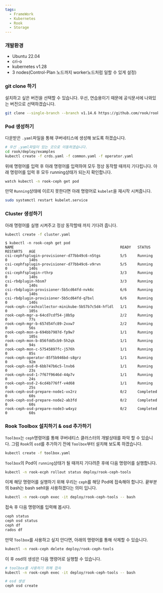 ```yaml
---
tags:
  - FrameWork
  - Kubernetes
  - Rook
  - Storage
---
```

### 개발환경
* Ubuntu 22.04
* cri-o
* kubernetes v1.28
* 3 nodes(Control-Plan 노드까지 worker노드처럼 일할 수 있게 설정)

### git clone 하기
설치하고 싶은 버전을 선택할 수 있습니다.
우선, 연습용이기 때문에 공식문서에 나와있는 버전으로 선택하겠습니다.

```bash
git clone --single-branch --branch v1.14.6 https://github.com/rook/rook.git
```

### Pod 생성하기
다운받은 `.yaml`파일을 통해 쿠버네티스에 생성해 보도록 하겠습니다.

```bash
# 우선 .yaml파일이 있는 곳으로 이동하겠습니다.
cd rook/deploy/examples
kubectl create -f crds.yaml -f common.yaml -f operator.yaml
```

위에 명령어를 입력 후 아래 명령어를 입력하여 모두 정상 동작할 때까지 기다립니다.
아래 명렁어를 입력 후 모두 running상태가 되는지 확인합니다.

```bash
watch kubectl -n rook-ceph get pod
```

만약 `Running`상태에 이르지 못한다면 아래 명령어로 `kubelet`을 재시작 시켜줍니다.

```bash
sudo systemctl restart kubelet.service
```

### Cluster 생성하기
아래 명령어를 실행 시켜주고 정상 동작할때 까지 기다려 줍니다.

```bash
kubectl create -f cluster.yaml
```

```
$ kubectl -n rook-ceph get pod
NAME                                                 READY   STATUS      RESTARTS   AGE
csi-cephfsplugin-provisioner-d77bb49c6-n5tgs         5/5     Running     0          140s
csi-cephfsplugin-provisioner-d77bb49c6-v9rvn         5/5     Running     0          140s
csi-cephfsplugin-rthrp                               3/3     Running     0          140s
csi-rbdplugin-hbsm7                                  3/3     Running     0          140s
csi-rbdplugin-provisioner-5b5cd64fd-nvk6c            6/6     Running     0          140s
csi-rbdplugin-provisioner-5b5cd64fd-q7bxl            6/6     Running     0          140s
rook-ceph-crashcollector-minikube-5b57b7c5d4-hfldl   1/1     Running     0          105s
rook-ceph-mgr-a-64cd7cdf54-j8b5p                     2/2     Running     0          77s
rook-ceph-mgr-b-657d54fc89-2xxw7                     2/2     Running     0          56s
rook-ceph-mon-a-694bb7987d-fp9w7                     1/1     Running     0          105s
rook-ceph-mon-b-856fdd5cb9-5h2qk                     1/1     Running     0          94s
rook-ceph-mon-c-57545897fc-j576h                     1/1     Running     0          85s
rook-ceph-operator-85f5b946bd-s8grz                  1/1     Running     0          92m
rook-ceph-osd-0-6bb747b6c5-lnvb6                     1/1     Running     0          23s
rook-ceph-osd-1-7f67f9646d-44p7v                     1/1     Running     0          24s
rook-ceph-osd-2-6cd4b776ff-v4d68                     1/1     Running     0          25s
rook-ceph-osd-prepare-node1-vx2rz                    0/2     Completed   0          60s
rook-ceph-osd-prepare-node2-ab3fd                    0/2     Completed   0          60s
rook-ceph-osd-prepare-node3-w4xyz                    0/2     Completed   0          60s
```

### Rook Toolbox 설치하기 & osd 추가하기
`Toolbox`는 `ceph`명령어를 통해 쿠버네티스 클러스터의 개발상태를 파악 할 수 있습니다.
그럼 `Rook`의 `osd`를 추가하기 전에 `Toolbox`부터 설치해 보도록 하겠습니다.

```bash
kubectl create -f toolbox.yaml
```

`Toolbox`의 Pod이 `running`상태가 될 때까지 기다려준 후에 다음 명령어를 실행합니다.

```bash
kubectl -n rook-ecph rollout status deploy/rook-ceph-tools
```

이제 해당 명령어를 실행하기 위해 우리는 `ceph`를 해당 Pod에 접속해야 합니다.
끝부분의 bash는 bash sehll을 사용하겠다는 의미 입니다.

```bash
kubectl -n rook-ceph exec -it deploy/rook-ceph-tools -- bash
```

접속 후 다음 명령어롤 입력해 봅시다.

```bash
ceph status
ceph osd status
ceph df
rados df
```

만약 `Toolbox`를 사용하고 싶지 안다면, 아래의 명령어를 통해 삭제할 수 있습니다.

```bash
kubectl -n rook-ceph delete deploy/rook-ceph-tools
```

이 후 osd의 생성은 다음 명령어로 실행할 수 있습니다.

```bash
# toolbox를 사용하기 위해 접속
kubectl -n rook-ceph exec -it deploy/rook-ceph-tools -- bash

# osd 생성
ceph osd create
```